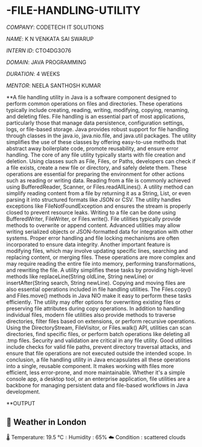 # -FILE-HANDLING-UTILITY
*COMPANY*: CODETECH IT SOLUTIONS

*NAME*: K N VENKATA SAI SWARUP

*INTERN ID*: CTO4DG3O76

*DOMAIN*: JAVA PROGRAMMING

*DURATION*: 4 WEEKS

*MENTOR*: NEELA SANTHOSH KUMAR

**A file handling utility in Java is a software component designed to perform common operations on files and directories. These operations typically include creating, reading, writing, modifying, copying, renaming, and deleting files. File handling is an essential part of most applications, particularly those that manage data persistence, configuration settings, logs, or file-based storage.
Java provides robust support for file handling through classes in the java.io, java.nio.file, and java.util packages. The utility simplifies the use of these classes by offering easy-to-use methods that abstract away boilerplate code, promote reusability, and ensure error handling.
The core of any file utility typically starts with file creation and deletion. Using classes such as File, Files, or Paths, developers can check if a file exists, create a new file or directory, and safely delete them. These operations are essential for preparing the environment for other actions such as reading or writing data.
Reading from a file is commonly achieved using BufferedReader, Scanner, or Files.readAllLines(). A utility method can simplify reading content from a file by returning it as a String, List<String>, or even parsing it into structured formats like JSON or CSV. The utility handles exceptions like FileNotFoundException and ensures the stream is properly closed to prevent resource leaks.
Writing to a file can be done using BufferedWriter, FileWriter, or Files.write(). File utilities typically provide methods to overwrite or append content. Advanced utilities may allow writing serialized objects or JSON-formatted data for integration with other systems. Proper error handling and file locking mechanisms are often incorporated to ensure data integrity.
Another important feature is modifying files, which may involve updating specific lines, searching and replacing content, or merging files. These operations are more complex and may require reading the entire file into memory, performing transformations, and rewriting the file. A utility simplifies these tasks by providing high-level methods like replaceLine(String oldLine, String newLine) or insertAfter(String search, String newLine).
Copying and moving files are also essential operations included in file handling utilities. The Files.copy() and Files.move() methods in Java NIO make it easy to perform these tasks efficiently. The utility may offer options for overwriting existing files or preserving file attributes during copy operations.
In addition to handling individual files, modern file utilities also provide methods to traverse directories, filter files based on extensions, or perform recursive operations. Using the DirectoryStream, FileVisitor, or Files.walk() API, utilities can scan directories, find specific files, or perform batch operations like deleting all .tmp files.
Security and validation are critical in any file utility. Good utilities include checks for valid file paths, prevent directory traversal attacks, and ensure that file operations are not executed outside the intended scope.
In conclusion, a file handling utility in Java encapsulates all these operations into a single, reusable component. It makes working with files more efficient, less error-prone, and more maintainable. Whether it's a simple console app, a desktop tool, or an enterprise application, file utilities are a backbone for managing persistent data and file-based workflows in Java development.

**OUTPUT

📍 Weather in London
----------------------------
🌡️ Temperature: 19.5 °C
💧 Humidity   : 65%
☁️ Condition  : scattered clouds
